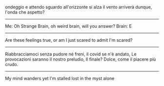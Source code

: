 
ondeggio e attendo
sguardo all'orizzonte
si alza il vento
arriverà dunque, 
l'onda che aspetto?

---

Me: Oh Strange Brain,
	   oh weird brain,
	   will you answer?
Brain: E

---

Are these feelings true, 
or am I just scared to admit
I'm scared?

---

Riabbracciamoci senza pudore né freni, 
il covid se n'è andato, 
Le provocazioni saranno il nostro preludio, Il finale? 
Dolce, come il piacere più crudo.

---

My mind wanders
yet I'm stalled
lost in the myst 
alone
